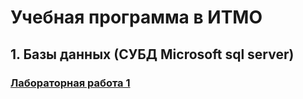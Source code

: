 # Учебная программа в ИТМО 

## 1. Базы данных (СУБД Microsoft sql server)

### [Лабораторная работа 1](https://github.com/ForwardMoth/ITMO_term/blob/main/%D0%B1%D0%B0%D0%B7%D1%8B%20%D0%B4%D0%B0%D0%BD%D0%BD%D1%8B%D1%85/lab1.md)
